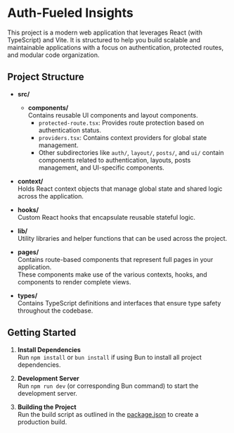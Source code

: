 # Auth-Fueled Insights

This project is a modern web application that leverages React (with TypeScript) and Vite. It is structured to help you build scalable and maintainable applications with a focus on authentication, protected routes, and modular code organization.

## Project Structure

- **src/**
  - **components/**  
    Contains reusable UI components and layout components.  
    - `protected-route.tsx`: Provides route protection based on authentication status.  
    - `providers.tsx`: Contains context providers for global state management.  
    - Other subdirectories like `auth/`, `layout/`, `posts/`, and `ui/` contain components related to authentication, layouts, posts management, and UI-specific components.
    
- **context/**  
  Holds React context objects that manage global state and shared logic across the application.
  
- **hooks/**  
  Custom React hooks that encapsulate reusable stateful logic.

- **lib/**  
  Utility libraries and helper functions that can be used across the project.

- **pages/**  
  Contains route-based components that represent full pages in your application.  
  These components make use of the various contexts, hooks, and components to render complete views.

- **types/**  
  Contains TypeScript definitions and interfaces that ensure type safety throughout the codebase.

## Getting Started

1. **Install Dependencies**  
   Run `npm install` or `bun install` if using Bun to install all project dependencies.

2. **Development Server**  
   Run `npm run dev` (or corresponding Bun command) to start the development server.

3. **Building the Project**  
   Run the build script as outlined in the [package.json](package.json) to create a production build.

